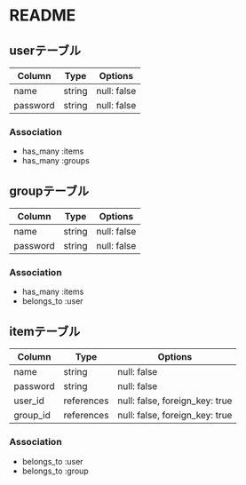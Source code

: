 # README

## userテーブル
|Column|Type|Options|
|------|----|-------|
|name|string|null: false|
|password|string|null: false|

### Association
- has_many :items
- has_many :groups

## groupテーブル
|Column|Type|Options|
|------|----|-------|
|name|string|null: false|
|password|string|null: false|

### Association
- has_many :items
- belongs_to :user

## itemテーブル
|Column|Type|Options|
|------|----|-------|
|name|string|null: false|
|password|string|null: false|
|user_id|references|null: false, foreign_key: true|
|group_id|references|null: false, foreign_key: true|

### Association
- belongs_to :user
- belongs_to :group